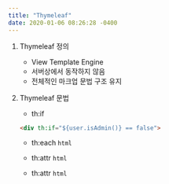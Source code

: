 ```yaml
---
title: "Thymeleaf"
date: 2020-01-06 08:26:28 -0400
---
```


1. Thymeleaf 정의

    - View Template Engine
    - 서버상에서 동작하지 않음
    - 전체적인 마크업 문법 구조 유지

    
2. Thymeleaf 문법
    - th:if
    ```html
    <div th:if="${user.isAdmin()} == false"> 
    ```
    
    - th:each
    ```html```
    
    - th:attr
    ```html```
    
    - th:attr
    ```html```